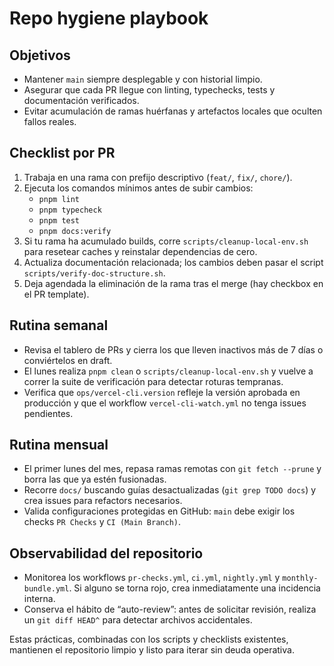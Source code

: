 # Repo hygiene playbook

## Objetivos

- Mantener `main` siempre desplegable y con historial limpio.
- Asegurar que cada PR llegue con linting, typechecks, tests y documentación verificados.
- Evitar acumulación de ramas huérfanas y artefactos locales que oculten fallos reales.

## Checklist por PR

1. Trabaja en una rama con prefijo descriptivo (`feat/`, `fix/`, `chore/`).
2. Ejecuta los comandos mínimos antes de subir cambios:
   - `pnpm lint`
   - `pnpm typecheck`
   - `pnpm test`
   - `pnpm docs:verify`
3. Si tu rama ha acumulado builds, corre `scripts/cleanup-local-env.sh` para resetear caches y reinstalar dependencias de cero.
4. Actualiza documentación relacionada; los cambios deben pasar el script `scripts/verify-doc-structure.sh`.
5. Deja agendada la eliminación de la rama tras el merge (hay checkbox en el PR template).

## Rutina semanal

- Revisa el tablero de PRs y cierra los que lleven inactivos más de 7 días o conviértelos en draft.
- El lunes realiza `pnpm clean` o `scripts/cleanup-local-env.sh` y vuelve a correr la suite de verificación para detectar roturas tempranas.
- Verifica que `ops/vercel-cli.version` refleje la versión aprobada en producción y que el workflow `vercel-cli-watch.yml` no tenga issues pendientes.

## Rutina mensual

- El primer lunes del mes, repasa ramas remotas con `git fetch --prune` y borra las que ya estén fusionadas.
- Recorre `docs/` buscando guías desactualizadas (`git grep TODO docs`) y crea issues para refactors necesarios.
- Valida configuraciones protegidas en GitHub: `main` debe exigir los checks `PR Checks` y `CI (Main Branch)`.

## Observabilidad del repositorio

- Monitorea los workflows `pr-checks.yml`, `ci.yml`, `nightly.yml` y `monthly-bundle.yml`. Si alguno se torna rojo, crea inmediatamente una incidencia interna.
- Conserva el hábito de “auto-review”: antes de solicitar revisión, realiza un `git diff HEAD^` para detectar archivos accidentales.

Estas prácticas, combinadas con los scripts y checklists existentes, mantienen el repositorio limpio y listo para iterar sin deuda operativa.
